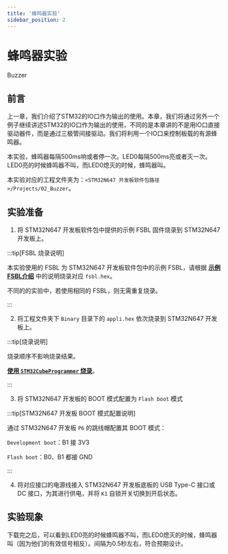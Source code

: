 ```yaml
---
title: '蜂鸣器实验'
sidebar_position: 2
---
```


# 蜂鸣器实验

Buzzer

## 前言

上一章，我们介绍了STM32的IO口作为输出的使用。本章，我们将通过另外一个例子继续讲述STM32的IO口作为输出的使用，不同的是本章讲的不是用IO口直接驱动器件，而是通过三极管间接驱动。我们将利用一个IO口来控制板载的有源蜂鸣器。

本实验，蜂鸣器每隔500ms响或者停一次。LED0每隔500ms亮或者灭一次。LED0亮的时候蜂鸣器不叫，而LED0熄灭的时候，蜂鸣器叫。

本实验对应的工程文件夹为：`<STM32N647 开发板软件包路径>/Projects/02_Buzzer`。

## 实验准备

1. 将 STM32N647 开发板软件包中提供的示例 FSBL 固件烧录到 STM32N647 开发板上。

:::tip[FSBL 烧录说明]

本实验使用的 FSBL 为 STM32N647 开发板软件包中的示例 FSBL，请根据 [**示例 FSBL介绍**](../start-guide/software-package/software-package.md#fsbl) 中的说明烧录对应 `fsbl.hex`。

不同的的实验中，若使用相同的 FSBL，则无需重复烧录。

:::

2. 将工程文件夹下 `Binary` 目录下的 `appli.hex` 依次烧录到 STM32N647 开发板上。

:::tip[烧录说明]

烧录顺序不影响烧录结果。

[**使用 `STM32CubeProgrammer` 烧录**](../start-guide/start-development/step-by-step.md#step-3-使用-stm32cubeprogrammer-烧录)。

:::

3. 将 STM32N647 开发板的 BOOT 模式配置为 `Flash boot` 模式

:::tip[STM32N647 开发板 BOOT 模式配置说明]

通过 STM32N647 开发板 `P6` 的跳线帽配置其 BOOT 模式：

`Development boot`：B1 接 3V3

`Flash boot`：B0、B1 都接 GND

:::

4. 将对应接口的电源线接入 STM32N647 开发板底板的 USB Type-C 接口或 DC 接口，为其进行供电，并将 `K1` 自锁开关切换到开启状态。

## 实验现象

下载完之后，可以看到LED0亮的时候蜂鸣器不叫，而LED0熄灭的时候，蜂鸣器叫（因为他们的有效信号相反）。间隔为0.5秒左右，符合预期设计。